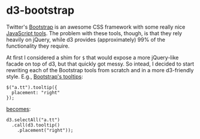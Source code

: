 # d3-bootstrap

Twitter's [Bootstrap](http://twitter.github.com/bootstrap/) is an awesome CSS framework with some really nice [JavaScript tools](http://twitter.github.com/bootstrap/javascript.html). The problem with these tools, though, is that they rely heavily on jQuery, while d3 provides (approximately) 99% of the functionality they require.

At first I considered a shim for `$` that would expose a more jQuery-like facade on top of d3, but that quickly got messy. So intead, I decided to start rewriting each of the Bootstrap tools from scratch and in a more d3-friendly style. E.g., [Bootstrap's tooltips](http://twitter.github.com/bootstrap/javascript.html#tooltips):

```
$("a.tt").tooltip({
  placement: "right"
});
```

[becomes](http://prag.ma/code/d3-bootstrap/examples/tooltip.html):

```
d3.selectAll("a.tt")
  .call(d3.tooltip()
    .placement("right"));
```